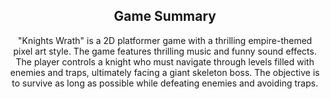 <header>
  <h2>
    Game Summary
  </h2>
<p>
  "Knights Wrath" is a 2D platformer game with a thrilling empire-themed pixel art style. The game features thrilling music and funny sound effects. The player controls a knight who must navigate through levels filled with enemies and traps, ultimately facing a giant skeleton boss. The objective is to survive as long as possible while defeating enemies and avoiding traps.
</p>
